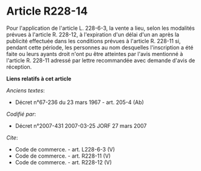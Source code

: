 # Article R228-14

Pour l'application de l'article L. 228-6-3, la vente a lieu, selon les modalités prévues à l'article R. 228-12, à
l'expiration d'un délai d'un an après la publicité effectuée dans les conditions prévues à l'article R. 228-11 si, pendant
cette période, les personnes au nom desquelles l'inscription a été faite ou leurs ayants droit n'ont pu être atteintes par
l'avis mentionné à l'article R. 228-11 adressé par lettre recommandée avec demande d'avis de réception.

**Liens relatifs à cet article**

_Anciens textes_:

  - Décret n°67-236 du 23 mars 1967 - art. 205-4 (Ab)

_Codifié par_:

  - Décret n°2007-431 2007-03-25 JORF 27 mars 2007

_Cite_:

  - Code de commerce. - art. L228-6-3 (V)
  - Code de commerce. - art. R228-11 (V)
  - Code de commerce. - art. R228-12 (V)
